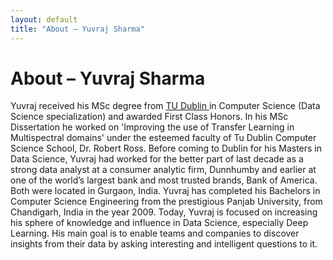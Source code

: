 ```yaml
---
layout: default
title: "About – Yuvraj Sharma"
---
```


<h1> About – Yuvraj Sharma </h1>

Yuvraj received his MSc degree from <a href="https://www.tudublin.ie/"> TU Dublin </a>  in Computer Science (Data Science specialization) and awarded First Class Honors. In his MSc Dissertation he worked on 'Improving the use of Transfer Learning in Multispectral domains' under the esteemed faculty of Tu Dublin Computer Science School, Dr. Robert Ross. Before coming to Dublin for his Masters in Data Science, Yuvraj had worked for the better part of last decade as a  strong data analyst at a consumer analytic firm, Dunnhumby and earlier at one of the world’s largest bank and most trusted brands, Bank of America. Both were located in Gurgaon, India. Yuvraj has completed his Bachelors in Computer Science Engineering from the prestigious Panjab University, from Chandigarh, India in the year 2009. Today, Yuvraj is focused on increasing his sphere of knowledge and influence in Data Science, especially Deep Learning. His main goal is to enable teams and companies to discover insights from their data by asking interesting and intelligent questions to it.

